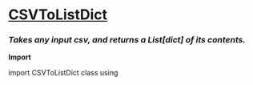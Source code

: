 # <u>CSVToListDict</u>
### <i>Takes any input csv, and returns a List[dict] of its contents.</i>

<b>Import</b>

import CSVToListDict class using 